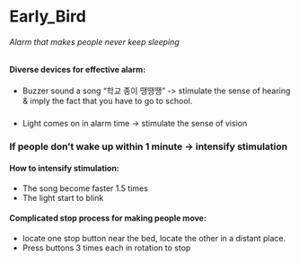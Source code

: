 # Early_Bird

###### Alarm that makes people never keep sleeping

#### Diverse devices for effective alarm:
- Buzzer sound a song “학교 종이 땡땡땡”
-> stimulate the sense of hearing & imply the fact that you have to go to school.
#####
- Light comes on in alarm time
-> stimulate the sense of vision

### If people don’t wake up within 1 minute -> intensify stimulation

#### How to intensify stimulation:
- The song become faster 1.5 times
- The light start to blink

#### Complicated stop process for making people move:
- locate one stop button near the bed, locate the other in a distant place.
- Press buttons  3 times each in rotation to stop
